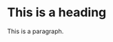 
<!DOCTYPE html>
<html>
  <body>
<title>Wynter Samuels</title>

<h1>This is a heading</h1>
<p>This is a paragraph.</p>

</body>
</html>
